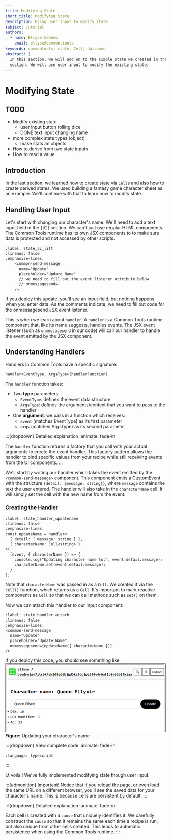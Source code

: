 ```yaml
---
title: Modifying State
short_title: Modifying State
description: Using user input to modify state
subject: Tutorial
authors:
  - name: Ellyse Cedeno
    email: ellyse@common.tools
keywords: commontools, state, Cell, database
abstract: |
  In this section, we will add on to the simple state we created in the last
  section. We will use user input to modify the existing state.
---
```

# Modifying State

## TODO
* Modify existing state
  * user input button rolling dice
  * DONE text input changing name
* more complex state types (object)
  * make stats an objects
* How to derive from two state inputs
* How to read a value

## Introduction

In the last section, we learned how to create state via `Cell`s and also
how to create derived states.
We used building a fantasy game character sheet as an example.
We'll continue with that to learn how to modify state.

## Handling User Input

Let's start with changing our character's name.
We'll need to add a text input field in the `[UI]` section.
We can't just use regular HTML components.
The Common Tools runtime has its own JSX components to
to make sure data is protected and not accessed by
other scripts.

```{code-block} typescript
:label: state_ac_lift
:linenos: false
:emphasize-lines: 
    <common-send-message
      name="Update"
      placeholder="Update Name"
      // we need to fill out the event listener attribute below
      // onmessagesend= 
    />
```

If you deploy this update, you'll see an input field, but nothing happens
when you enter data. As the comments indicate, we
need to fill out code for the onmessagesend JSX event listener.

This is when we learn about `handler`.
A `handler` is a Common Tools runtime component that, like its name
suggests, handles events.
The JSX event listener (such as `onmessagesend` in our code) will call
our handler to handle the event emitted by the JSX component.

## Understanding Handlers

Handlers in Common Tools have a specific signature:

```{code-block} typescript
handler<EventType, ArgsType>(handlerFunction)
```

The `handler` function takes:
- Two **type** parameters:
  - `EventType`: defines the event data structure
  - `ArgsType`: defines the arguments/context that you want to pass to the handler
- One **argument**: we pass in a function which receives:
  - `event` (matches EventType) as its first parameter
  - `args` (matches ArgsType) as its second parameter

:::{dropdown} Detailed explanation
:animate: fade-in

The `handler` function returns a factory that you call with your actual arguments to create the event handler. This factory pattern allows the handler to bind specific values from your recipe while still receiving events from the UI components.
:::

We'll start by writing our handler which takes the event emitted by the
`<common-send-message>` component. This component emits a CustomEvent with the structure `{detail: {message: string}}`,
where `message` contains the text the user entered.
The handler will also take in the
`characterName` cell. It will simply set the cell with the new name
from the event.

### Creating the Handler

```{code-block} typescript
:label: state_handler_updatename
:linenos: false
:emphasize-lines:
const updateName = handler<
  { detail: { message: string } },
  { characterName: Cell<string> }
>(
  (event, { characterName }) => {
    console.log("Updating character name to:", event.detail.message);
    characterName.set(event.detail.message);
  }
);
```
Note that `characterName` was passed in as a `Cell`. We created it via the
`cell()` function, which returns us a `Cell`. It's important to
mark reactive components as `Cell` so that we can call methods such
as `set()` on them.

Now we can attach this handler to our input component:

```{code-block} typescript
:label: state_handler_attach
:linenos: false
:emphasize-lines:
<common-send-message
  name="Update"
  placeholder="Update Name"
  onmessagesend={updateName({ characterName })}
/>
```

If you deploy this code, you should see something like:
![](./images/state_name_change.png)
**Figure:** Updating your character's name 

:::{dropdown} View complete code
:animate: fade-in

```{literalinclude} ./code/state_02.tsx
:language: typescript
```
:::

Et voilà ! We've fully implemented modifying state though user input.

:::{admonition} Important!
Notice that if you reload the page, or even load the same URL on a different
browser, you'll see the saved data for your character's name.
This is because cells are persistent by default.
:::

:::{dropdown} Detailed explanation
:animate: fade-in

Each cell is created with a `cause` that uniquely identifies it.
We carefully construct the `cause` so that it remains the same
each time a recipe is run, but also unique from other cells created.
This leads to automatic persistence when using the Common Tools
runtime.
:::
